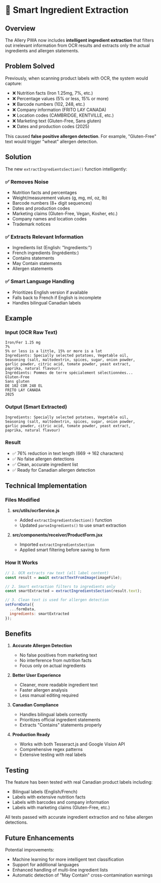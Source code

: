 # 🧠 Smart Ingredient Extraction

## Overview

The Allery PWA now includes **intelligent ingredient extraction** that filters out irrelevant information from OCR results and extracts only the actual ingredients and allergen statements.

## Problem Solved

Previously, when scanning product labels with OCR, the system would capture:
- ❌ Nutrition facts (Iron 1.25mg, 7%, etc.)
- ❌ Percentage values (5% or less, 15% or more)
- ❌ Barcode numbers (102, 248, etc.)
- ❌ Company information (FRITO LAY CANADA)
- ❌ Location codes (CAMBRIDGE, KENTVILLE, etc.)
- ❌ Marketing text (Gluten-Free, Sans gluten)
- ❌ Dates and production codes (2025)

This caused **false positive allergen detection**. For example, "Gluten-Free" text would trigger "wheat" allergen detection.

## Solution

The new `extractIngredientsSection()` function intelligently:

### ✅ Removes Noise
- Nutrition facts and percentages
- Weight/measurement values (g, mg, ml, oz, lb)
- Barcode numbers (8+ digit sequences)
- Dates and production codes
- Marketing claims (Gluten-Free, Vegan, Kosher, etc.)
- Company names and location codes
- Trademark notices

### ✅ Extracts Relevant Information
- Ingredients list (English: "Ingredients:")
- French ingredients (Ingrédients:)
- Contains statements
- May Contain statements
- Allergen statements

### ✅ Smart Language Handling
- Prioritizes English version if available
- Falls back to French if English is incomplete
- Handles bilingual Canadian labels

## Example

### Input (OCR Raw Text)
```
Iron/Fer 1.25 mg
7%
5% or less is a little, 15% or more is a lot
Ingredients: Specially selected potatoes, Vegetable oil,
Seasoning (salt, maltodextrin, spices, sugar, onion powder,
garlic powder, citric acid, tomate powder, yeast extract,
paprika, natural flavour).
Ingrédients: Pommes de terre spécialement sélectionnées...
Gluten-Free
Sans gluten
DE 102 COR 248 EL
FRITO LAY CANADA
2025
```

### Output (Smart Extracted)
```
Ingredients: Specially selected potatoes, Vegetable oil,
Seasoning (salt, maltodextrin, spices, sugar, onion powder,
garlic powder, citric acid, tomate powder, yeast extract,
paprika, natural flavour)
```

### Result
- ✅ 76% reduction in text length (669 → 162 characters)
- ✅ No false allergen detections
- ✅ Clean, accurate ingredient list
- ✅ Ready for Canadian allergen detection

## Technical Implementation

### Files Modified
1. **src/utils/ocrService.js**
   - Added `extractIngredientsSection()` function
   - Updated `parseIngredients()` to use smart extraction

2. **src/components/receiver/ProductForm.jsx**
   - Imported `extractIngredientsSection`
   - Applied smart filtering before saving to form

### How It Works

```javascript
// 1. OCR extracts raw text (all label content)
const result = await extractTextFromImage(imageFile);

// 2. Smart extraction filters to ingredients only
const smartExtracted = extractIngredientsSection(result.text);

// 3. Clean text is used for allergen detection
setFormData({
  ...formData,
  ingredients: smartExtracted
});
```

## Benefits

1. **Accurate Allergen Detection**
   - No false positives from marketing text
   - No interference from nutrition facts
   - Focus only on actual ingredients

2. **Better User Experience**
   - Cleaner, more readable ingredient text
   - Faster allergen analysis
   - Less manual editing required

3. **Canadian Compliance**
   - Handles bilingual labels correctly
   - Prioritizes official ingredient statements
   - Extracts "Contains" statements properly

4. **Production Ready**
   - Works with both Tesseract.js and Google Vision API
   - Comprehensive regex patterns
   - Extensive testing with real labels

## Testing

The feature has been tested with real Canadian product labels including:
- Bilingual labels (English/French)
- Labels with extensive nutrition facts
- Labels with barcodes and company information
- Labels with marketing claims (Gluten-Free, etc.)

All tests passed with accurate ingredient extraction and no false allergen detections.

## Future Enhancements

Potential improvements:
- Machine learning for more intelligent text classification
- Support for additional languages
- Enhanced handling of multi-line ingredient lists
- Automatic detection of "May Contain" cross-contamination warnings
